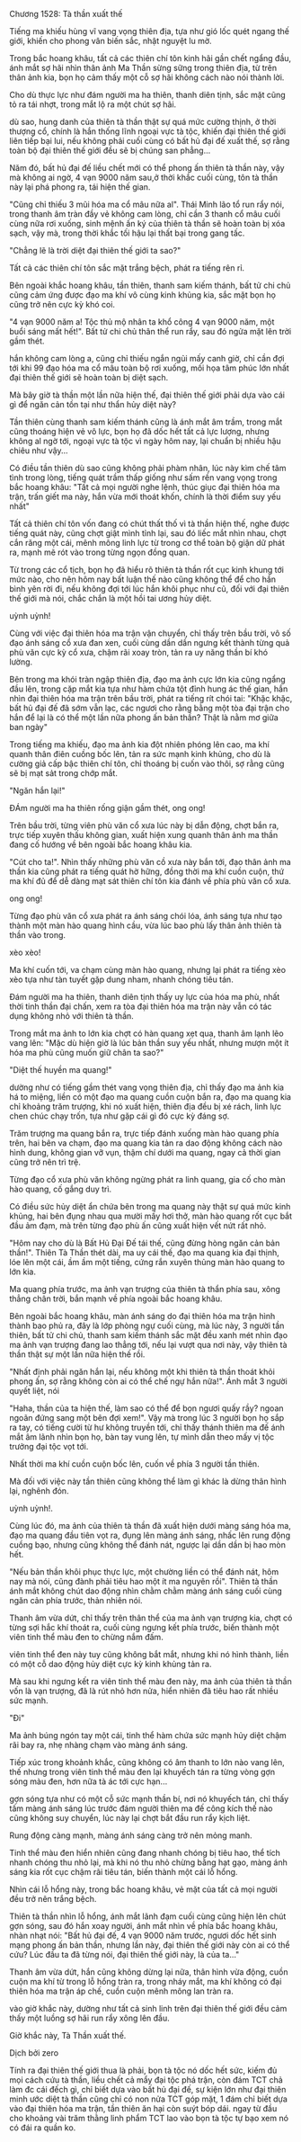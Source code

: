 




Chương 1528: Tà thần xuất thế


Tiếng ma khiếu hùng vĩ vang vọng thiên địa, tựa như gió lốc quét ngang thế giới, khiến cho phong vân biến sắc, nhật nguyệt lu mờ.

Trong bắc hoang khâu, tất cả các thiên chí tôn kinh hãi gần chết ngẩng đầu, ánh mắt sợ hãi nhìn thân ảnh Ma Thần sừng sững trong thiên địa, từ trên thân ảnh kia, bọn họ cảm thấy một cỗ sợ hãi không cách nào nói thành lời.

Cho dù thực lực như đám người ma ha thiên, thanh diên tịnh, sắc mặt cũng tỏ ra tái nhợt, trong mắt lộ ra một chút sợ hãi.

dù sao, hung danh của thiên tà thần thật sự quá mức cường thịnh, ở thời thượng cổ, chính là hắn thống lĩnh ngoại vực tà tộc, khiến đại thiên thế giới liên tiếp bại lui, nếu không phải cuối cùng có bất hủ đại đế xuất thế, sợ rằng toàn bộ đại thiên thế giới đều sẽ bị chúng san phẳng...

Năm đó, bất hủ đại đế liều chết mới có thể phong ấn thiên tà thần này, vậy mà không ai ngờ, 4 vạn 9000 năm sau,ở thời khắc cuối cùng, tôn tà thần này lại phá phong ra, tái hiện thế gian.

"Cũng chỉ thiếu 3 mũi hóa ma cổ mâu nữa al". Thái Minh lão tổ run rẩy nói, trong thanh âm tràn đầy vẻ không cam lòng, chỉ cần 3 thanh cổ mâu cuối cùng nữa rơi xuống, sinh mệnh ấn ký của thiên tà thần sẽ hoàn toàn bị xóa sạch, vậy mà, trong thời khắc tối hậu lại thất bại trong gang tấc.

"Chẳng lẽ là trời diệt đại thiên thế giới ta sao?"

Tất cả các thiên chí tôn sắc mặt trắng bệch, phát ra tiếng rên rỉ.

Bên ngoài khắc hoang khâu, tần thiên, thanh sam kiếm thánh, bất tử chi chủ cũng cảm ứng được đạo ma khí vô cùng kinh khủng kia, sắc mặt bọn họ cũng trở nên cực kỳ khó coi.

"4 vạn 9000 năm a! Tộc thủ mộ nhân ta khổ công 4 vạn 9000 năm, một buổi sáng mất hết!". Bất tử chi chủ thân thể run rẩy, sau đó ngửa mặt lên trời gầm thét.

hắn không cam lòng a, cũng chỉ thiếu ngắn ngủi mấy canh giờ, chỉ cần đợi tới khi 99 đạo hóa ma cổ mâu toàn bộ rơi xuống, mối họa tâm phúc lớn nhất đại thiên thế giới sẽ hoàn toàn bị diệt sạch.

Mà bây giờ tà thần một lần nữa hiện thế, đại thiên thế giới phải dựa vào cái gì để ngăn cản tồn tại như thẩn hủy diệt này?

Tần thiên cùng thanh sam kiếm thánh cũng là ánh mắt âm trầm, trong mắt cũng thoáng hiện vẻ vô lực, bọn họ đã dốc hết tất cả lực lượng, nhưng không al ngờ tới, ngoại vực tà tộc vì ngày hôm nay, lại chuẩn bị nhiều hậu chiêu như vậy...

Có điều tần thiên dù sao cũng không phải phàm nhân, lúc này kìm chế tâm tình trong lòng, tiếng quát trầm thấp giống như sấm rền vang vọng trong bắc hoang khâu: "Tất cả mọi người nghe lệnh, thúc giục đại thiên hóa ma trận, trấn giết ma này, hắn vừa mới thoát khốn, chính là thời điểm suy yếu nhất"

Tất cả thiên chí tôn vốn đang có chút thất thố vì tà thần hiện thế, nghe được tiếng quát này, cũng chợt giật mình tỉnh lại, sau đó liếc mắt nhìn nhau, chợt cắn răng một cái, mênh mông linh lực từ trong cơ thể toàn bộ giận dữ phát ra, mạnh mẽ rót vào trong từng ngọn đồng quan.

Từ trong các cổ tịch, bọn họ đã hiểu rõ thiên tà thần rốt cục kinh khung tới mức nào, cho nên hôm nay bất luận thế nào cũng không thể để cho hắn bình yên rời đi, nếu không đợi tới lúc hắn khôi phục như cũ, đối với đại thiên thế giới mà nói, chắc chắn là một hồi tai ương hủy diệt.

uỳnh uỳnh!

Cùng với việc đại thiên hóa ma trận vận chuyển, chỉ thấy trên bầu trời, vô số đạo ánh sáng cổ xưa đan xen, cuối cùng dần dần ngưng kết thành từng quả phù văn cực kỳ cổ xưa, chậm rãi xoay tròn, tản ra uy năng thần bí khó lường.

Bên trong ma khói tràn ngập thiên địa, đạo ma ảnh cực lớn kia cũng ngẩng đầu lên, trong cặp mắt kia tựa như hàm chứa tột đỉnh hung ác thế gian, hắn nhìn đại thiên hóa ma trận trên bầu trời, phát ra tiếng rít chói tai: "Khặc khặc, bất hủ đại đế đã sớm vẫn lạc, các ngươi cho rằng bằng một tòa đại trận cho hắn để lại là có thể một lần nữa phong ấn bản thần? Thật là nằm mơ giữa ban ngày"

Trong tiếng ma khiếu, đạo ma ảnh kia đột nhiên phóng lên cao, ma khí quanh thân điên cuồng bốc lên, tản ra sức mạnh kinh khủng, cho dù là cường giả cấp bậc thiên chí tôn, chỉ thoáng bị cuốn vào thôi, sợ rằng cũng sẽ bị mạt sảt trong chớp mắt.

"Ngăn hắn lại!"

ĐÁm người ma ha thiên rống giận gầm thét, ong ong!

Trên bầu trời, từng viên phù văn cổ xưa lúc này bị dẫn động, chợt bắn ra, trực tiếp xuyên thấu không gian, xuất hiện xung quanh thân ảnh ma thần đang cố hướng về bên ngoài bắc hoang khâu kia.

"Cút cho ta!". Nhìn thấy những phù văn cồ xưa này bắn tới, đạo thân ảnh ma thần kia cũng phát ra tiếng quát hờ hững, đồng thời ma khí cuồn cuộn, thứ ma khí đủ để dễ dàng mạt sát thiên chí tôn kia đánh về phía phù văn cổ xưa.

ong ong!

Từng đạo phù văn cổ xưa phát ra ánh sáng chói lóa, ánh sáng tựa như tạo thành một màn hào quang hình cầu, vừa lúc bao phù lấy thân ảnh thiên tà thần vào trong.

xèo xèo!

Ma khí cuốn tới, va chạm cùng màn hào quang, nhưng lại phát ra tiếng xèo xèo tựa như tàn tuyết gặp dung nham, nhanh chóng tiêu tán.

Đám người ma ha thiên, thanh diên tịnh thấy uy lực của hóa ma phù, nhất thời tinh thần đại chấn, xem ra tòa đại thiên hóa ma trận này vẫn có tác dụng không nhỏ với thiên tà thần.

Trong mắt ma ảnh to lớn kia chợt có hàn quang xẹt qua, thanh âm lạnh lẽo vang lên: "Mặc dù hiện giờ là lúc bản thần suy yếu nhất, nhưng mượn một ít hóa ma phù cũng muốn giữ chân ta sao?"

"Diệt thế huyền ma quang!"

dường như có tiếng gầm thét vang vọng thiên địa, chỉ thấy đạo ma ảnh kia há to miệng, liền có một đạo ma quang cuồn cuộn bắn ra, đạo ma quang kia chỉ khoảng trăm trượng, khi nó xuất hiện, thiên địa đều bị xé rách, linh lực chen chúc chạy trốn, tựa như gặp cái gì đó cực kỳ đáng sợ.

Trăm trượng ma quang bắn ra, trực tiếp đánh xuống màn hào quang phía trên, hai bên va chạm, đạo ma quang kia tản ra dao động không cách nào hình dung, không gian vỡ vụn, thậm chí dưới ma quang, ngay cả thời gian cũng trở nên trì trệ.

Từng đạo cổ xưa phù văn không ngừng phát ra linh quang, gia cố cho màn hào quang, cố gắng duy trì.

Có điều sức hủy diệt ẩn chứa bẽn trong ma quang này thật sự quá mức kinh khủng, hai bên đụng nhau qua mười mấy hơi thở, màn hào quang rốt cục bắt đầu ảm đạm, mà trên từng đạo phù ấn cũng xuất hiện vết nứt rất nhỏ.

"Hôm nay cho dù là Bất Hủ Đại Đế tái thế, cũng đừng hòng ngăn cản bản thần!". Thiên Tà Thần thét dài, ma uy cái thế, đạo ma quang kia đại thịnh, lóe lên một cái, ầm ầm một tiếng, cứng rắn xuyên thủng màn hào quang to lớn kia.

Ma quang phía trước, ma ảnh vạn trượng của thiên tà thẩn phía sau, xông thẳng chân trời, bắn mạnh về phía ngoài bắc hoang khâu.

Bên ngoài bắc hoang khâu, màn ánh sáng do đại thiên hóa ma trận hình thành bao phủ ra, đây là lớp phòng ngự cuối cùng, mà lúc này, 3 người tần thiên, bất tử chi chủ, thanh sam kiếm thánh sắc mặt đều xanh mét nhìn đạo ma ảnh vạn trượng đang lao thẳng tới, nếu lại vượt qua nơi này, vậy thiên tà thần thật sự một lần nữa hiện thế rồi.

"Nhất định phải ngăn hắn lại, nếu không một khi thiên tà thần thoát khỏi phong ấn, sợ rằng không còn ai có thể chế ngự hắn nữa!". Ánh mắt 3 người quyết liệt, nói

"Haha, thần của ta hiện thế, làm sao có thể để bọn ngươi quấy rầy? ngoan ngoãn đứng sang một bên đợi xem!". Vậy mà trong lúc 3 người bọn họ sắp ra tay, có tiếng cười từ hư không truyền tới, chỉ thấy thánh thiên ma đế ánh mắt âm lãnh nhìn bọn họ, bàn tay vung lên, tự mình dẫn theo mấy vị tộc trưởng đại tộc vọt tới.

Nhất thời ma khí cuồn cuộn bốc lên, cuốn về phía 3 người tần thiên.

Mà đối với việc này tần thiên cũng không thể làm gì khác là dừng thân hình lại, nghênh đón.

uỳnh uỳnh!.

Cùng lúc đó, ma ảnh của thiên tà thần đã xuất hiện dưới màng sáng hóa ma, đạo ma quang đầu tiên vọt ra, đụng lên màng ánh sáng, nhấc lên rung động cuồng bạo, nhưng cũng không thể đánh nát, ngược lại dần dần bị hao mòn hết.

"Nếu bản thần khôi phục thực lực, một chường liền có thể đánh nát, hôm nay mà nói, cũng đành phải tiêu hao một ít ma nguyên rồi". Thiên tà thần ánh mắt không chút dao động nhìn chằm chằm màng ánh sáng cuối cùng ngăn cản phía trước, thản nhiên nói.

Thanh âm vừa dứt, chỉ thấy trên thân thể của ma ảnh vạn trượng kia, chợt có từng sợi hắc khí thoát ra, cuối cùng ngưng kết phía trước, biến thành một viên tinh thể màu đen to chừng nắm đấm.

viên tinh thể đen này tuy cũng không bắt mắt, nhưng khi nó hình thành, liền có một cỗ dao động hủy diệt cực kỳ kinh khủng tản ra.

Mà sau khi ngưng kết ra viên tinh thể màu đen này, ma ảnh của thiên tà thần vốn là vạn trượng, đã là rút nhỏ hơn nửa, hiển nhiên đã tiêu hao rất nhiều sức mạnh.

"Đi"

Ma ảnh búng ngón tay một cái, tinh thể hàm chứa sức mạnh hủy diệt chậm rãi bay ra, nhẹ nhàng chạm vào màng ánh sáng.

Tiếp xúc trong khoảnh khắc, cũng không có âm thanh to lớn nào vang lên, thế nhưng trong viên tinh thể màu đen lại khuyếch tán ra từng vòng gợn sóng màu đen, hơn nữa tà ác tới cực hạn...

gợn sóng tựa như có một cỗ sức mạnh thần bí, nơi nó khuyếch tán, chỉ thấy tấm màng ánh sáng lúc trước đám người thiên ma đế công kích thế nào cũng không suy chuyển, lúc này lại chợt bắt đầu run rẩy kịch liệt.

Rung động càng mạnh, màng ánh sáng càng trở nên mỏng manh.

Tinh thể màu đen hiển nhiên cũng đang nhanh chóng bị tiêu hao, thể tích nhanh chóng thu nhỏ lại, mà khi nó thu nhỏ chừng bằng hạt gạo, màng ánh sáng kia rốt cục chậm rãi tiêu tán, biến thành một cái lỗ hổng.

Nhìn cái lỗ hổng này, trong bắc hoang khâu, vẻ mặt của tất cả mọi người đều trở nên trắng bệch.

Thiên tà thần nhìn lỗ hổng, ánh mắt lãnh đạm cuối cùng cũng hiện lên chút gợn sóng, sau đó hắn xoay người, ánh mắt nhìn về phía bắc hoang khâu, nhàn nhạt nói: "Bất hủ đại đế, 4 vạn 9000 năm trước, ngươi dốc hết sinh mạng phong ấn bản thần, nhưng lần này, đại thiên thế giới này còn ai có thể cứu? Lúc đầu ta đã từng nói, đại thiên thế giới này, là của ta..."

Thanh âm vừa dứt, hắn cũng không dừng lại nữa, thân hình vừa động, cuồn cuộn ma khí từ trong lỗ hổng tràn ra, trong nháy mắt, ma khí không có đại thiên hóa ma trận áp chế, cuồn cuộn mênh mông lan tràn ra.

vào giờ khắc này, dường như tất cả sinh linh trên đại thiên thế giới đều cảm thấy một luồng sợ hãi run rẩy xông lên đầu.

Giờ khắc này, Tà Thần xuất thế.

Dịch bởi zero

Tính ra đại thiên thế giới thua là phải, bọn tà tộc nó dốc hết sức, kiếm đủ mọi cách cứu tà thần, liều chết cả mẩy đại tộc phá trận, còn đám TCT chả làm đc cái đếch gì, chỉ biết dựa vào bất hủ đại đế, sự kiện lớn như đại thiên minh ước diệt tà thần cũng chỉ có non nửa TCT góp mặt, 1 đám chỉ biết dựa vào đại thiên hóa ma trận, tần thiên ăn hại còn suýt bóp dái. ngay từ đầu cho khoảng vài trăm thằng linh phẩm TCT lao vào bọn tà tộc tự bạo xem nó có đái ra quần ko.




